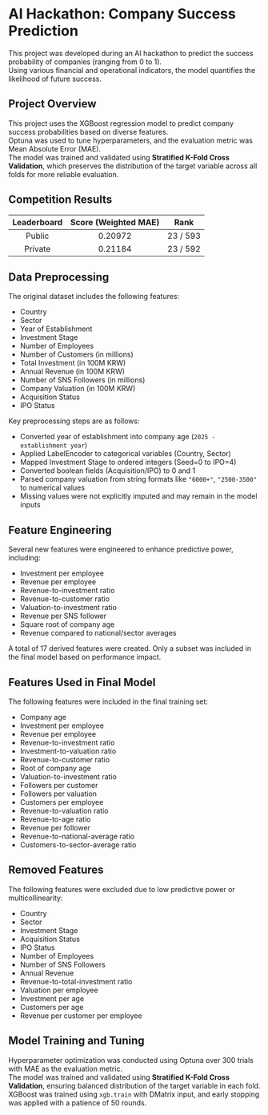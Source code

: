 # AI Hackathon: Company Success Prediction

This project was developed during an AI hackathon to predict the success probability of companies (ranging from 0 to 1).  
Using various financial and operational indicators, the model quantifies the likelihood of future success.

## Project Overview
This project uses the XGBoost regression model to predict company success probabilities based on diverse features.  
Optuna was used to tune hyperparameters, and the evaluation metric was Mean Absolute Error (MAE).  
The model was trained and validated using **Stratified K-Fold Cross Validation**, which preserves the distribution of the target variable across all folds for more reliable evaluation.

## Competition Results
| Leaderboard          | Score (Weighted MAE) | Rank        |
|:----------:|:-------------:|-------------|
| Public  | 0.20972      | 23 / 593    |
| Private  | 0.21184      | 23 / 592  |

## Data Preprocessing
The original dataset includes the following features:
- Country  
- Sector  
- Year of Establishment  
- Investment Stage  
- Number of Employees  
- Number of Customers (in millions)  
- Total Investment (in 100M KRW)  
- Annual Revenue (in 100M KRW)  
- Number of SNS Followers (in millions)  
- Company Valuation (in 100M KRW)  
- Acquisition Status  
- IPO Status  

Key preprocessing steps are as follows:
- Converted year of establishment into company age (`2025 - establishment year`)  
- Applied LabelEncoder to categorical variables (Country, Sector)  
- Mapped Investment Stage to ordered integers (Seed=0 to IPO=4)  
- Converted boolean fields (Acquisition/IPO) to 0 and 1  
- Parsed company valuation from string formats like `"6000+"`, `"2500-3500"` to numerical values  
- Missing values were not explicitly imputed and may remain in the model inputs

## Feature Engineering
Several new features were engineered to enhance predictive power, including:
- Investment per employee  
- Revenue per employee  
- Revenue-to-investment ratio  
- Revenue-to-customer ratio  
- Valuation-to-investment ratio  
- Revenue per SNS follower  
- Square root of company age  
- Revenue compared to national/sector averages  

A total of 17 derived features were created. Only a subset was included in the final model based on performance impact.

## Features Used in Final Model
The following features were included in the final training set:
- Company age  
- Investment per employee  
- Revenue per employee  
- Revenue-to-investment ratio  
- Investment-to-valuation ratio  
- Revenue-to-customer ratio  
- Root of company age  
- Valuation-to-investment ratio  
- Followers per customer  
- Followers per valuation  
- Customers per employee  
- Revenue-to-valuation ratio  
- Revenue-to-age ratio  
- Revenue per follower  
- Revenue-to-national-average ratio  
- Customers-to-sector-average ratio

## Removed Features
The following features were excluded due to low predictive power or multicollinearity:
- Country  
- Sector  
- Investment Stage  
- Acquisition Status  
- IPO Status  
- Number of Employees  
- Number of SNS Followers  
- Annual Revenue  
- Revenue-to-total-investment ratio  
- Valuation per employee  
- Investment per age  
- Customers per age  
- Revenue per customer per employee

## Model Training and Tuning
Hyperparameter optimization was conducted using Optuna over 300 trials with MAE as the evaluation metric.  
The model was trained and validated using **Stratified K-Fold Cross Validation**, ensuring balanced distribution of the target variable in each fold.  
XGBoost was trained using `xgb.train` with DMatrix input, and early stopping was applied with a patience of 50 rounds.
